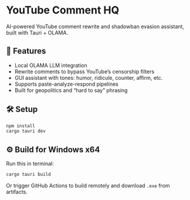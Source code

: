 
# YouTube Comment HQ

AI-powered YouTube comment rewrite and shadowban evasion assistant, built with Tauri + OLAMA.

## 🧪 Features

- Local OLAMA LLM integration
- Rewrite comments to bypass YouTube’s censorship filters
- GUI assistant with tones: humor, ridicule, counter, affirm, etc.
- Supports paste-analyze-respond pipelines
- Built for geopolitics and “hard to say” phrasing

## 🛠️ Setup

```bash
npm install
cargo tauri dev
```

## ⚙️ Build for Windows x64

Run this in terminal:
```bash
cargo tauri build
```

Or trigger GitHub Actions to build remotely and download `.exe` from artifacts.
